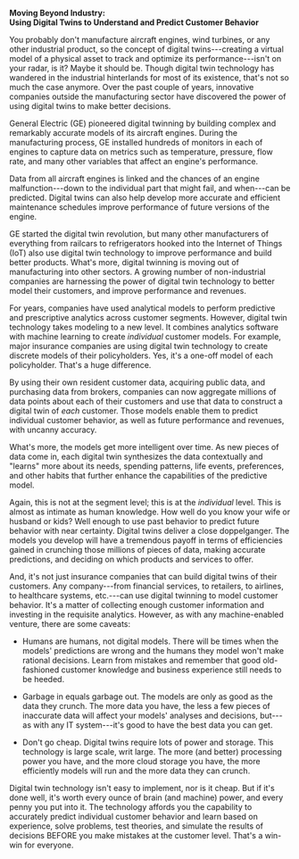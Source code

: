 **Moving Beyond Industry:\
Using Digital Twins to Understand and Predict Customer Behavior**

You probably don't manufacture aircraft engines, wind turbines, or any
other industrial product, so the concept of digital twins---creating a
virtual model of a physical asset to track and optimize its
performance---isn't on your radar, is it? Maybe it should be. Though
digital twin technology has wandered in the industrial hinterlands for
most of its existence, that's not so much the case anymore. Over the
past couple of years, innovative companies outside the manufacturing
sector have discovered the power of using digital twins to make better
decisions.

General Electric (GE) pioneered digital twinning by building complex and
remarkably accurate models of its aircraft engines. During the
manufacturing process, GE installed hundreds of monitors in each of
engines to capture data on metrics such as temperature, pressure, flow
rate, and many other variables that affect an engine's performance.

Data from all aircraft engines is linked and the chances of an engine
malfunction---down to the individual part that might fail, and
when---can be predicted. Digital twins can also help develop more
accurate and efficient maintenance schedules improve performance of
future versions of the engine.

GE started the digital twin revolution, but many other manufacturers of
everything from railcars to refrigerators hooked into the Internet of
Things (IoT) also use digital twin technology to improve performance and
build better products. What's more, digital twinning is moving out of
manufacturing into other sectors. A growing number of non-industrial
companies are harnessing the power of digital twin technology to better
model their customers, and improve performance and revenues.

For years, companies have used analytical models to perform predictive
and prescriptive analytics across customer segments. However, digital
twin technology takes modeling to a new level. It combines analytics
software with machine learning to create *individual* customer models.
For example, major insurance companies are using digital twin technology
to create discrete models of their policyholders. Yes, it's a one-off
model of each policyholder. That's a huge difference.

By using their own resident customer data, acquiring public data, and
purchasing data from brokers, companies can now aggregate millions of
data points about each of their customers and use that data to construct
a digital twin of *each* customer. Those models enable them to predict
individual customer behavior, as well as future performance and
revenues, with uncanny accuracy.

What's more, the models get more intelligent over time. As new pieces of
data come in, each digital twin synthesizes the data contextually and
"learns" more about its needs, spending patterns, life events,
preferences, and other habits that further enhance the capabilities of
the predictive model.

Again, this is not at the segment level; this is at the *individual*
level. This is almost as intimate as human knowledge. How well do you
know your wife or husband or kids? Well enough to use past behavior to
predict future behavior with near certainty. Digital twins deliver a
close doppelganger. The models you develop will have a tremendous payoff
in terms of efficiencies gained in crunching those millions of pieces of
data, making accurate predictions, and deciding on which products and
services to offer.

And, it's not just insurance companies that can build digital twins of
their customers. Any company---from financial services, to retailers, to
airlines, to healthcare systems, etc.---can use digital twinning to
model customer behavior. It's a matter of collecting enough customer
information and investing in the requisite analytics. However, as with
any machine-enabled venture, there are some caveats:

-   Humans are humans, not digital models. There will be times when the
    models' predictions are wrong and the humans they model won't make
    rational decisions. Learn from mistakes and remember that good
    old-fashioned customer knowledge and business experience still needs
    to be heeded.

-   Garbage in equals garbage out. The models are only as good as the
    data they crunch. The more data you have, the less a few pieces of
    inaccurate data will affect your models' analyses and decisions,
    but---as with any IT system---it's good to have the best data you
    can get.

-   Don't go cheap. Digital twins require lots of power and storage.
    This technology is large scale, writ large. The more (and better)
    processing power you have, and the more cloud storage you have, the
    more efficiently models will run and the more data they can crunch.

Digital twin technology isn't easy to implement, nor is it cheap. But if
it's done well, it's worth every ounce of brain (and machine) power, and
every penny you put into it. The technology affords you the capability
to accurately predict individual customer behavior and learn based on
experience, solve problems, test theories, and simulate the results of
decisions BEFORE you make mistakes at the customer level. That's a
win-win for everyone.
